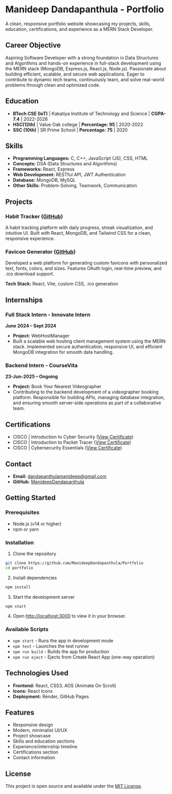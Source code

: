 # Manideep Dandapanthula - Portfolio

A clean, responsive portfolio website showcasing my projects, skills, education, certifications, and experience as a MERN Stack Developer.

## Career Objective

Aspiring Software Developer with a strong foundation in Data Structures and Algorithms and hands-on experience in full-stack development using the MERN stack (MongoDB, Express.js, React.js, Node.js). Passionate about building efficient, scalable, and secure web applications. Eager to contribute to dynamic tech teams, continuously learn, and solve real-world problems through clean and optimized code.

## Education

- **BTech CSE (IoT)** | Kakatiya Institute of Technology and Science | **CGPA-7.4** | 2022-2026
- **HSC(12th)** | Value Oak college | **Percentage: 95** | 2020-2022
- **SSC (10th)** | SR Prime School | **Percentage: 75** | 2020

## Skills

- **Programming Languages:** C, C++, JavaScript (JS), CSS, HTML
- **Concepts:** DSA (Data Structures and Algorithms)
- **Frameworks:** React, Express
- **Web Development:** RESTful API, JWT Authentication
- **Database:** MongoDB, MySQL
- **Other Skills:** Problem-Solving, Teamwork, Communication

## Projects

### Habit Tracker ([GitHub](https://github.com/ManideepDandapanthula/Habit-Tracker))
A habit tracking platform with daily progress, streak visualization, and intuitive UI. Built with React, MongoDB, and Tailwind CSS for a clean, responsive experience.

### Favicon Generator ([GitHub](https://github.com/ManideepDandapanthula/Favicon-generator))
Developed a web platform for generating custom favicons with personalized text, fonts, colors, and sizes. Features OAuth login, real-time preview, and .ico download support.

**Tech Stack:** React, Vite, custom CSS, .ico generation

## Internships

### Full Stack Intern - Innovate Intern
**June 2024 – Sept 2024**
- **Project:** WebHostManager
- Built a scalable web hosting client management system using the MERN stack. Implemented secure authentication, responsive UI, and efficient MongoDB integration for smooth data handling.

### Backend Intern - CourseVita
**23-Jun-2025 – Ongoing**
- **Project:** Book Your Nearest Videographer
- Contributing to the backend development of a videographer booking platform. Responsible for building APIs, managing database integration, and ensuring smooth server-side operations as part of a collaborative team.

## Certifications

- CISCO | Introduction to Cyber Security ([View Certificate](https://drive.google.com/file/d/1ip6QPj4x2ld-G8iYx8nuPLtSlO4HdY1t/view?usp=drive_link))
- CISCO | Introduction to Packet Tracer ([View Certificate](https://drive.google.com/file/d/1_uQI40pLi9M5HZlJnXWI99SJ45QU2ei8/view?usp=drive_link))
- CISCO | Cybersecurity Essentials ([View Certificate](https://drive.google.com/file/d/1NJGQUh34dRn9OFLk9ZkYyuHUSUGv6Q4V/view?usp=drive_link))

## Contact

- **Email:** dandapanthulamanideep@gmail.com
- **GitHub:** [ManideepDandapanthula](https://github.com/ManideepDandapanthula)

## Getting Started

### Prerequisites
- Node.js (v14 or higher)
- npm or yarn

### Installation

1. Clone the repository
```bash
git clone https://github.com/ManideepDandapanthula/Portfolio
cd portfolio
```

2. Install dependencies
```bash
npm install
```

3. Start the development server
```bash
npm start
```

4. Open [http://localhost:3000](http://localhost:3000) to view it in your browser.

### Available Scripts

- `npm start` - Runs the app in development mode
- `npm test` - Launches the test runner
- `npm run build` - Builds the app for production
- `npm run eject` - Ejects from Create React App (one-way operation)

## Technologies Used

- **Frontend:** React, CSS3, AOS (Animate On Scroll)
- **Icons:** React Icons
- **Deployment:** Render, GitHub Pages

## Features

- Responsive design
- Modern, minimalist UI/UX
- Project showcase
- Skills and education sections
- Experience/internship timeline
- Certifications section
- Contact information

## License

This project is open source and available under the [MIT License](LICENSE).
